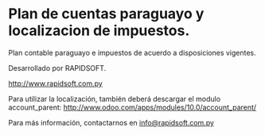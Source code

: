 Plan de cuentas paraguayo y localizacion de impuestos.
==================================================

Plan contable paraguayo e impuestos de acuerdo a disposiciones vigentes.

Desarrollado por RAPIDSOFT.

http://www.rapidsoft.com.py

Para utilizar la localización, también deberá descargar el modulo account_parent: http://www.odoo.com/apps/modules/10.0/account_parent/

Para más información, contactarnos en info@rapidsoft.com.py
